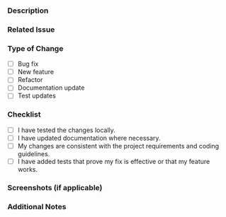 ### Description
<!-- Describe the changes you are making in this PR and why they are necessary -->

### Related Issue
<!-- Link the issue that this PR resolves, e.g. "Fixes #123" -->

### Type of Change
<!-- What type of changes does your PR introduce? Place an `x` in all that apply -->
- [ ] Bug fix
- [ ] New feature
- [ ] Refactor
- [ ] Documentation update
- [ ] Test updates

### Checklist
<!-- Place an `x` in all the boxes that apply. If you're unsure about any of these, don't hesitate to ask for help -->
- [ ] I have tested the changes locally.
- [ ] I have updated documentation where necessary.
- [ ] My changes are consistent with the project requirements and coding guidelines.
- [ ] I have added tests that prove my fix is effective or that my feature works.

### Screenshots (if applicable)
<!-- Include any UI updates or bug fix screenshots if necessary -->

### Additional Notes
<!-- Add any additional information or context for reviewers -->
